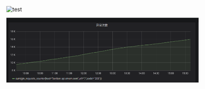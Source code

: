 ![test](/home/baldwin/.config/Typora/typora-user-images/image-20200730153849251.png "123")

<img src="../images/test.png" title="123" style="zoom:75%;" />